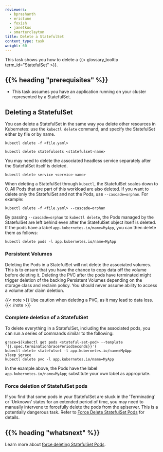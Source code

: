 ```yaml
---
reviewers:
  - bprashanth
  - erictune
  - foxish
  - janetkuo
  - smarterclayton
title: Delete a StatefulSet
content_type: task
weight: 60
---
```


<!-- overview -->

This task shows you how to delete a {{< glossary_tooltip term_id="StatefulSet" >}}.

## {{% heading "prerequisites" %}}

- This task assumes you have an application running on your cluster represented by a StatefulSet.

<!-- steps -->

## Deleting a StatefulSet

You can delete a StatefulSet in the same way you delete other resources in Kubernetes:
use the `kubectl delete` command, and specify the StatefulSet either by file or by name.

```shell
kubectl delete -f <file.yaml>
```

```shell
kubectl delete statefulsets <statefulset-name>
```

You may need to delete the associated headless service separately after the StatefulSet itself is deleted.

```shell
kubectl delete service <service-name>
```

When deleting a StatefulSet through `kubectl`, the StatefulSet scales down to 0.
All Pods that are part of this workload are also deleted. If you want to delete
only the StatefulSet and not the Pods, use `--cascade=orphan`. For example:

```shell
kubectl delete -f <file.yaml> --cascade=orphan
```

By passing `--cascade=orphan` to `kubectl delete`, the Pods managed by the StatefulSet
are left behind even after the StatefulSet object itself is deleted. If the pods have
a label `app.kubernetes.io/name=MyApp`, you can then delete them as follows:

```shell
kubectl delete pods -l app.kubernetes.io/name=MyApp
```

### Persistent Volumes

Deleting the Pods in a StatefulSet will not delete the associated volumes.
This is to ensure that you have the chance to copy data off the volume before
deleting it. Deleting the PVC after the pods have terminated might trigger
deletion of the backing Persistent Volumes depending on the storage class
and reclaim policy. You should never assume ability to access a volume
after claim deletion.

{{< note >}}
Use caution when deleting a PVC, as it may lead to data loss.
{{< /note >}}

### Complete deletion of a StatefulSet

To delete everything in a StatefulSet, including the associated pods,
you can run a series of commands similar to the following:

```shell
grace=$(kubectl get pods <stateful-set-pod> --template '{{.spec.terminationGracePeriodSeconds}}')
kubectl delete statefulset -l app.kubernetes.io/name=MyApp
sleep $grace
kubectl delete pvc -l app.kubernetes.io/name=MyApp

```

In the example above, the Pods have the label `app.kubernetes.io/name=MyApp`;
substitute your own label as appropriate.

### Force deletion of StatefulSet pods

If you find that some pods in your StatefulSet are stuck in the 'Terminating'
or 'Unknown' states for an extended period of time, you may need to manually
intervene to forcefully delete the pods from the apiserver.
This is a potentially dangerous task. Refer to
[Force Delete StatefulSet Pods](/docs/tasks/run-application/force-delete-stateful-set-pod/)
for details.

## {{% heading "whatsnext" %}}

Learn more about [force deleting StatefulSet Pods](/docs/tasks/run-application/force-delete-stateful-set-pod/).
